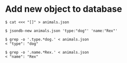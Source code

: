 # Add new object to database

	$ cat <<< "[]" > animals.json

	$ jsondb-new animals.json 'type:"dog"' 'name:"Rex"'

	$ grep -o '.type.*dog.' < animals.json
	< "type": "dog"

	$ grep -o '.name.*Rex.' < animals.json
	< "name": "Rex"
